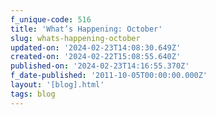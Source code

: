 ```yaml
---
f_unique-code: 516
title: 'What’s Happening: October'
slug: whats-happening-october
updated-on: '2024-02-23T14:08:30.649Z'
created-on: '2024-02-22T15:08:55.640Z'
published-on: '2024-02-23T14:16:55.370Z'
f_date-published: '2011-10-05T00:00:00.000Z'
layout: '[blog].html'
tags: blog
---
```



